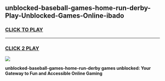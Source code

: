 
## unblocked-baseball-games-home-run-derby-Play-Unblocked-Games-Online-ibado
<h3>
<a href="https://premium76.site?title=unblocked-baseball-games-home-run-derby&ref=24A">CLICK TO PLAY</a></h3>
<hr>

<h3>
<a href="https://premium76.site?title=unblocked-baseball-games-home-run-derby&ref=24A">CLICK 2 PLAY</a>
  
</h3>

<a href="https://premium76.site?title=unblocked-baseball-games-home-run-derby&ref=24A"><img src="https://clearcache.store/games.png"></a>


**unblocked-baseball-games-home-run-derby games unblocked: Your Gateway to Fun and Accessible Online Gaming**
